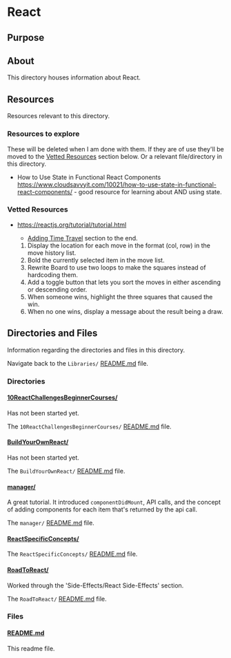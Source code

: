 # React

## Purpose

<!-- The purpose of this directory is to [...]. -->

## About

This directory houses information about React.

<!-- [Some information about this directory.] -->

## Resources

Resources relevant to this directory.

### Resources to explore

These will be deleted when I am done with them. If they are of use they'll be moved to the [Vetted Resources](#vetted-resources) section below. Or a relevant file/directory in this directory.

- How to Use State in Functional React Components
  https://www.cloudsavvyit.com/10021/how-to-use-state-in-functional-react-components/ - good resource for learning about AND using state.

### Vetted Resources

- https://reactjs.org/tutorial/tutorial.html

  - [Adding Time Travel](https://reactjs.org/tutorial/tutorial.html#adding-time-travel) section to the end.

  1. Display the location for each move in the format (col, row) in the move history list.
  2. Bold the currently selected item in the move list.
  3. Rewrite Board to use two loops to make the squares instead of hardcoding them.
  4. Add a toggle button that lets you sort the moves in either ascending or descending order.
  5. When someone wins, highlight the three squares that caused the win.
  6. When no one wins, display a message about the result being a draw.

## Directories and Files

Information regarding the directories and files in this directory.

Navigate back to the `Libraries/` [README.md](../README.md) file.

### Directories

#### [10ReactChallengesBeginnerCourses/](./10ReactChallengesBeginnerCourses/)

Has not been started yet.

The `10ReactChallengesBeginnerCourses/` [README.md](./10ReactChallengesBeginnerCourses/README.md) file.

#### [BuildYourOwnReact/](./BuildYourOwnReact/)

Has not been started yet.

The `BuildYourOwnReact/` [README.md](./BuildYourOwnReact/README.md) file.

#### [manager/](./contacts-manager/)

A great tutorial. It introduced `componentDidMount`, API calls, and the concept of adding components for each item that's returned by the api call.

The `manager/` [README.md](./manager/README.md) file.

#### [ReactSpecificConcepts/](./ReactSpecificConcepts/)

<!-- [About_this_directory.]

[More_info_about_this_directory.] -->

The `ReactSpecificConcepts/` [README.md](./ReactSpecificConcepts/README.md) file.

#### [RoadToReact/](./RoadToReact/)

Worked through the 'Side-Effects/React Side-Effects' section.

The `RoadToReact/` [README.md](./RoadToReact/README.md) file.

### Files

<!-- #### [name_of_other_file_in_here.extension]()

[About_this_file.]

[More_info_about_this_file.] -->

#### [README.md](./README.md)

This readme file.
